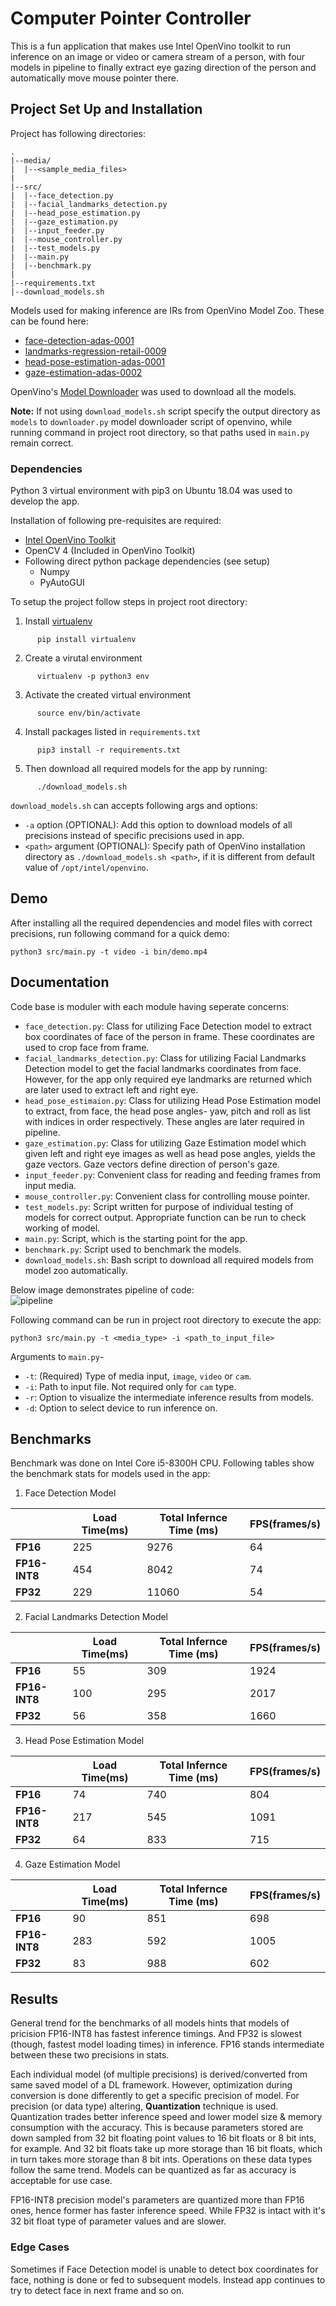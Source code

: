 # Computer Pointer Controller

This is a fun application that makes use Intel OpenVino toolkit to run inference on an image or video or camera stream of a person, with four models in pipeline to finally extract eye gazing direction of the person and automatically move mouse pointer there.

## Project Set Up and Installation

Project has following directories:
```
.
|--media/
|  |--<sample_media_files>
|
|--src/
|  |--face_detection.py
|  |--facial_landmarks_detection.py
|  |--head_pose_estimation.py
|  |--gaze_estimation.py
|  |--input_feeder.py
|  |--mouse_controller.py
|  |--test_models.py
|  |--main.py
|  |--benchmark.py
|
|--requirements.txt
|--download_models.sh
```

Models used for making inference are IRs from OpenVino Model Zoo.
These can be found here:
* [face-detection-adas-0001](https://docs.openvinotoolkit.org/latest/_models_intel_face_detection_adas_0001_description_face_detection_adas_0001.html)
* [landmarks-regression-retail-0009](https://docs.openvinotoolkit.org/latest/_models_intel_landmarks_regression_retail_0009_description_landmarks_regression_retail_0009.html)
* [head-pose-estimation-adas-0001](https://docs.openvinotoolkit.org/latest/_models_intel_head_pose_estimation_adas_0001_description_head_pose_estimation_adas_0001.html)
* [gaze-estimation-adas-0002](https://docs.openvinotoolkit.org/latest/_models_intel_gaze_estimation_adas_0002_description_gaze_estimation_adas_0002.html)

OpenVino's [Model Downloader](https://docs.openvinotoolkit.org/latest/_tools_downloader_README.html) was used to download all the models.<br>

**Note:** If not using `download_models.sh` script specify the output directory as `models` to `downloader.py` model downloader script of openvino, while running command in project root directory, so that paths used in `main.py` remain correct.

### Dependencies
Python 3 virtual environment with pip3 on Ubuntu 18.04 was used to develop the app.<br>

Installation of following pre-requisites are required:
- [Intel OpenVino Toolkit](https://docs.openvinotoolkit.org/latest/_docs_install_guides_installing_openvino_linux.html)
- OpenCV 4 (Included in OpenVino Toolkit)
- Following direct python package dependencies (see setup)
  - Numpy
  - PyAutoGUI

To setup the project follow steps in project root directory: 
1. Install [virtualenv](https://pypi.org/project/virtualenv/)
```
      pip install virtualenv
```
2. Create a virutal environment
```
      virtualenv -p python3 env
```
3. Activate the created virtual environment
```
      source env/bin/activate
```
4. Install packages listed in `requirements.txt`
```
      pip3 install -r requirements.txt
```

5. Then download all required models for the app by running:
```
      ./download_models.sh
```
`download_models.sh` can accepts following args and options:<br>
- `-a` option (OPTIONAL): Add this option to download models of all precisions instead of specific precisions used in app.
- `<path>` argument (OPTIONAL): Specify path of OpenVino installation directory as `./download_models.sh <path>`, if it is different from default value of `/opt/intel/openvino`.

## Demo
After installing all the required dependencies and model files with correct precisions, run following command for a quick demo:
```
python3 src/main.py -t video -i bin/demo.mp4
```

## Documentation

Code base is moduler with each module having seperate concerns:<br>
- `face_detection.py`: Class for utilizing Face Detection model to extract box coordinates of face of the person in frame. These coordinates are used to crop face from frame.
- `facial_landmarks_detection.py`: Class for utilizing Facial Landmarks Detection model to get the facial landmarks coordinates from face. However, for the app only required eye landmarks are returned which are later used to extract left and right eye.
- `head_pose_estimaion.py`: Class for utilizing Head Pose Estimation model to extract, from face, the head pose angles- yaw, pitch and roll as list with indices in order respectively. These angles are later required in pipeline.
- `gaze_estimation.py`: Class for utilizing Gaze Estimation model which given left and right eye images as well as head pose angles, yields the gaze vectors. Gaze vectors define direction of person's gaze.
- `input_feeder.py`: Convenient class for reading and feeding frames from input media.
- `mouse_controller.py`: Convenient class for controlling mouse pointer.
- `test_models.py`: Script written for purpose of individual testing of models for correct output. Appropriate function can be run to check working of model.
- `main.py`: Script, which is the starting point for the app.
- `benchmark.py`: Script used to benchmark the models.
- `download_models.sh`: Bash script to download all required models from model zoo automatically.

Below image demonstrates pipeline of code:<br>
![pipeline](pipeline.png)

Following command can be run in project root directory to execute the app:
  ```
  python3 src/main.py -t <media_type> -i <path_to_input_file>
  ```
Arguments to `main.py`-
- `-t`: (Required) Type of media input, `image`, `video` or `cam`.
- `-i`: Path to input file. Not required only for `cam` type.
- `-r`: Option to visualize the intermediate inference results from models.
- `-d`: Option to select device to run inference on.


## Benchmarks
Benchmark was done on Intel Core i5-8300H CPU. Following tables show the benchmark stats for models used in the app:<br>
1. Face Detection Model<br>

|             | Load Time(ms) | Total Infernce Time (ms) | FPS(frames/s) |
|-------------|---------------|--------------------------|---------------|
|**FP16**     |     225       |         9276             |     64        |
|**FP16-INT8**|     454       |         8042             |     74        |
|**FP32**     |     229       |         11060            |     54        |

2. Facial Landmarks Detection Model<br>

|             | Load Time(ms) | Total Infernce Time (ms) | FPS(frames/s) |
|-------------|---------------|--------------------------|---------------|
|**FP16**     |      55       |          309             |  1924         |
|**FP16-INT8**|      100      |          295             |  2017         |
|**FP32**     |      56       |          358             |  1660         |

3. Head Pose Estimation Model<br>

|             | Load Time(ms) | Total Infernce Time (ms) | FPS(frames/s) |
|-------------|---------------|--------------------------|---------------|
|**FP16**     |      74       |           740            |     804       |
|**FP16-INT8**|      217      |           545            |     1091      |
|**FP32**     |      64       |           833            |     715       |

4. Gaze Estimation Model<br>

|             | Load Time(ms) | Total Infernce Time (ms) | FPS(frames/s) |
|-------------|---------------|--------------------------|---------------|
|**FP16**     |     90        |          851             |    698        |
|**FP16-INT8**|     283       |          592             |    1005       |
|**FP32**     |     83        |          988             |    602        |

## Results

General trend for the benchmarks of all models hints that models of pricision FP16-INT8 has fastest inference timings. And FP32 is slowest (though, fastest model loading times) in inference. FP16 stands intermediate between these two precisions in stats.<br>

Each individual model (of multiple precisions) is derived/converted from same saved model of a DL framework. However, optimization during conversion is done differently to get a specific precision of model. For precision (or data type) altering, **Quantization** technique is used. Quantization trades better inference speed and lower model size & memory consumption with the accuracy. This is because parameters stored are down sampled from 32 bit floating point values to 16 bit floats or 8 bit ints, for example. And 32 bit floats take up more storage than 16 bit floats, which in turn takes more storage than 8 bit ints. Operations on these data types follow the same trend. Models can be quantized as far as accuracy is acceptable for use case.<br>

FP16-INT8 precision model's parameters are quantized more than FP16 ones, hence former has faster inference speed. While FP32 is intact with it's 32 bit float type of parameter values and are slower.

### Edge Cases
Sometimes if Face Detection model is unable to detect box coordinates for face, nothing is done or fed to subsequent models. Instead app continues to try to detect face in next frame and so on.
